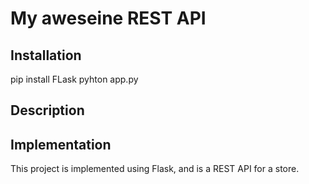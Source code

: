 # My aweseine REST API

## Installation

pip install FLask
pyhton app.py

## Description


## Implementation

This project is implemented using Flask, and is a REST API for a store.
